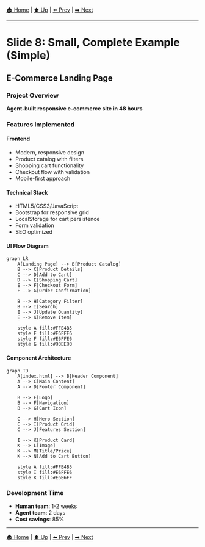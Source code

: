 [🏠 Home](../slide-deck.md) | [⬆️ Up](../slide-deck.md) | [⬅️ Prev](slide-07-example-projects.md) | [➡️ Next](slide-09-complex-example.md)

---

# Slide 8: Small, Complete Example (Simple)

## E-Commerce Landing Page

### Project Overview

**Agent-built responsive e-commerce site in 48 hours**

### Features Implemented

#### Frontend

- Modern, responsive design
- Product catalog with filters
- Shopping cart functionality
- Checkout flow with validation
- Mobile-first approach

#### Technical Stack

- HTML5/CSS3/JavaScript
- Bootstrap for responsive grid
- LocalStorage for cart persistence
- Form validation
- SEO optimized

#### UI Flow Diagram

```mermaid
graph LR
    A[Landing Page] --> B[Product Catalog]
    B --> C[Product Details]
    C --> D[Add to Cart]
    D --> E[Shopping Cart]
    E --> F[Checkout Form]
    F --> G[Order Confirmation]

    B --> H[Category Filter]
    B --> I[Search]
    E --> J[Update Quantity]
    E --> K[Remove Item]

    style A fill:#FFE4B5
    style E fill:#E6FFE6
    style F fill:#E6FFE6
    style G fill:#90EE90
```

#### Component Architecture

```mermaid
graph TD
    A[index.html] --> B[Header Component]
    A --> C[Main Content]
    A --> D[Footer Component]

    B --> E[Logo]
    B --> F[Navigation]
    B --> G[Cart Icon]

    C --> H[Hero Section]
    C --> I[Product Grid]
    C --> J[Features Section]

    I --> K[Product Card]
    K --> L[Image]
    K --> M[Title/Price]
    K --> N[Add to Cart Button]

    style A fill:#FFE4B5
    style I fill:#E6FFE6
    style K fill:#E6E6FF
```

### Development Time

- **Human team**: 1-2 weeks
- **Agent team**: 2 days
- **Cost savings**: 85%

---

[🏠 Home](../slide-deck.md) | [⬆️ Up](../slide-deck.md) | [⬅️ Prev](slide-07-example-projects.md) | [➡️ Next](slide-09-complex-example.md)
